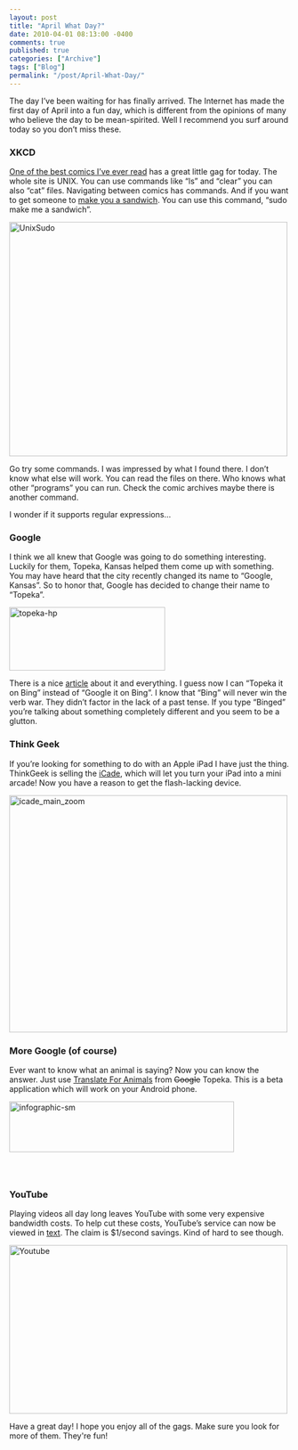 ```yaml
---
layout: post
title: "April What Day?"
date: 2010-04-01 08:13:00 -0400
comments: true
published: true
categories: ["Archive"]
tags: ["Blog"]
permalink: "/post/April-What-Day/"
---
```

<!-- more -->



<p>The day I&rsquo;ve been waiting for has finally arrived. The Internet has made the first day of April into a fun day, which is different from the opinions of many who believe the day to be mean-spirited. Well I recommend you surf around today so you don&rsquo;t miss these.</p>
<h3>XKCD</h3>
<p><a href="http://xkcd.com/" target="_blank">One of the best comics I&rsquo;ve ever read</a> has a great little gag for today. The whole site is UNIX. You can use commands like &ldquo;ls&rdquo; and &ldquo;clear&rdquo; you can also &ldquo;cat&rdquo; files. Navigating between comics has commands. And if you want to get someone to <a href="http://xkcd.com/149/" target="_blank">make you a sandwich</a>. You can use this command, &ldquo;sudo make me a sandwich&rdquo;.</p>
<p><a href="/files/media/image/WindowsLiveWriter/AprilWhatDay_7082/UnixSudo_2.png"><img style="border: 0px none; display: inline;" title="UnixSudo" src="http://brendan.enrick.com/files/media/image/WindowsLiveWriter/AprilWhatDay_7082/UnixSudo_thumb.png" border="0" alt="UnixSudo" width="500" height="421" /></a></p>
<p>Go try some commands. I was impressed by what I found there. I don&rsquo;t know what else will work. You can read the files on there. Who knows what other &ldquo;programs&rdquo; you can run. Check the comic archives maybe there is another command.</p>
<p>I wonder if it supports regular expressions&hellip;</p>
<h3>Google</h3>
<p>I think we all knew that Google was going to do something interesting. Luckily for them, Topeka, Kansas helped them come up with something. You may have heard that the city recently changed its name to &ldquo;Google, Kansas&rdquo;. So to honor that, Google has decided to change their name to &ldquo;Topeka&rdquo;.</p>
<p><a href="/files/media/image/WindowsLiveWriter/AprilWhatDay_7082/topeka-hp_2.gif"><img style="border: 0px none; display: inline;" title="topeka-hp" src="http://brendan.enrick.com/files/media/image/WindowsLiveWriter/AprilWhatDay_7082/topeka-hp_thumb.gif" border="0" alt="topeka-hp" width="280" height="114" /></a></p>
<p>There is a nice <a href="http://googleblog.blogspot.com/2010/04/different-kind-of-company-name.html" target="_blank">article</a> about it and everything. I guess now I can &ldquo;Topeka it on Bing&rdquo; instead of &ldquo;Google it on Bing&rdquo;. I know that &ldquo;Bing&rdquo; will never win the verb war. They didn&rsquo;t factor in the lack of a past tense. If you type &ldquo;Binged&rdquo; you&rsquo;re talking about something completely different and you seem to be a glutton.</p>
<h3>Think Geek</h3>
<p>If you&rsquo;re looking for something to do with an Apple iPad I have just the thing. ThinkGeek is selling the <a href="http://www.thinkgeek.com/stuff/41/iCade.shtml?icpg=Carousel_iCade_1" target="_blank">iCade</a>, which will let you turn your iPad into a mini arcade! Now you have a reason to get the flash-lacking device.</p>
<p><a href="/files/media/image/WindowsLiveWriter/AprilWhatDay_7082/icade_main_zoom_2.jpg"><img style="border: 0px none; display: inline;" title="icade_main_zoom" src="http://brendan.enrick.com/files/media/image/WindowsLiveWriter/AprilWhatDay_7082/icade_main_zoom_thumb.jpg" border="0" alt="icade_main_zoom" width="500" height="426" /></a></p>
<h3>More Google (of course)</h3>
<p>Ever want to know what an animal is saying? Now you can know the answer. Just use <a href="http://www.google.co.uk/intl/en/landing/translateforanimals/" target="_blank">Translate For Animals</a> from <span style="text-decoration: line-through;">Google</span> Topeka. This is a beta application which will work on your Android phone.</p>
<p><a href="/files/media/image/WindowsLiveWriter/AprilWhatDay_7082/infographic-sm_2.png"><img style="border: 0px none; display: inline;" title="infographic-sm" src="http://brendan.enrick.com/files/media/image/WindowsLiveWriter/AprilWhatDay_7082/infographic-sm_thumb.png" border="0" alt="infographic-sm" width="404" height="91" /></a></p>
<h3>&nbsp;</h3>
<h3>YouTube</h3>
<p>Playing videos all day long leaves YouTube with some very expensive bandwidth costs. To help cut these costs, YouTube&rsquo;s service can now be viewed in <a href="http://youtube-global.blogspot.com/2010/03/textp-saves-youtube-bandwidth-money.html" target="_blank">text</a>. The claim is $1/second savings. Kind of hard to see though.</p>
<p><a href="/files/media/image/WindowsLiveWriter/AprilWhatDay_7082/Youtube_2.png"><img style="border: 0px none; display: inline;" title="Youtube" src="http://brendan.enrick.com/files/media/image/WindowsLiveWriter/AprilWhatDay_7082/Youtube_thumb.png" border="0" alt="Youtube" width="500" height="303" /></a></p>
<p>Have a great day! I hope you enjoy all of the gags. Make sure you look for more of them. They're fun!</p>
